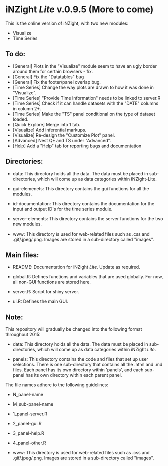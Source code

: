 iNZight *Lite* v.0.9.5 (More to come)
====================================
This is the online version of iNZight, with two new modules:

- Visualize
- Time Series


To do:
------
- [General] Plots in the "Visualize" module seem to have an ugly border around them for certain browsers - fix.
- [General] Fix the "Datatables" bug
- [General] Fix the footer/panel overlap bug.
- [Time Series] Change the way plots are drawn to how it was done in "Visualize".
- [Time Series] "Provide Time Information" needs to be linked to server.R
- [Time Series] Check if it can handle datasets with the "DATE" columns in column 2+.
- [Time Series] Make the "TS" panel conditional on the type of dataset loaded.
- [Quick Explore] Merge into 1 tab.
- [Visualize] Add inferential markups.
- [Visualize] Re-design the "Customize Plot" panel.
- [Advanced] Nest QE and TS under "Advanced".
- [Help] Add a "Help" tab for reporting bugs and documentation


Directories:
------------

- data:
This directory holds all the data. The data must be placed in sub-directories, which will come up as data categories within iNZight-Lite.

- gui-elemenets:
This directory contains the gui functions for all the modules.

- id-documentation:
This directory contains the documentation for the input and output ID's for the time series module.

- server-elements: 
This directory contains the server functions for the two new modules.

- www:
This directory is used for web-related files such as .css and .gif/.jpeg/.png. Images are stored in a sub-directory called "images".

Main files:
-----------

- README:
Documentation for iNZight *Lite*. Update as required.

- global.R:
Defines functions and variables that are used globally. For now, all non-GUI functions are stored here.

- server.R:
Script for shiny server.

- ui.R:
Defines the main GUI.

Note:
-----

This repository will gradually be changed into the following format throughout 2015:

- data:
This directory holds all the data. The data must be placed in sub-directories, which will come up as data categories within iNZight *Lite*. 

- panels:
This directory contains the code and files that set up user selections. There is one sub-directory that contains all the .html and .md files.
Each panel has its own directory within 'panels', and each sub-panel has its own directory within each parent panel.

The file names adhere to the following guidelines:

- N_panel-name
- M_sub-panel-name
- 1_panel-server.R
- 2_panel-gui.R
- 3_panel-help.R
- 4_panel-other.R

- www:
This directory is used for web-related files such as .css and .gif/.jpeg/.png. Images are stored in a sub-directory called "images".
